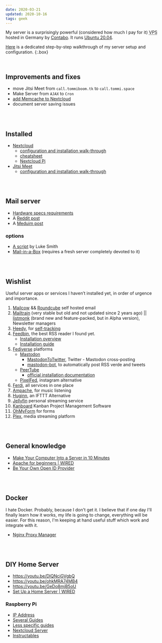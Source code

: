 ```yaml
---
date: 2020-03-21
updated: 2020-10-16
tags: geek
---
```

My server is a surprisingly powerful (considered how much I pay for it) <abbr title="Virtual Private Server">VPS</abbr> hosted in Germany by [Contabo](https://contabo.com). It runs [Ubuntu 20.04](https://releases.ubuntu.com/20.04/).


[Here](Server%20setup) is a dedicated step-by-step walkthrough of my server setup and configuration.
{:.box}

<br>

## Improvements and fixes

- move Jitsi Meet from `call.tommiboom.tk` to `call.tommi.space`
- Make Server from `AJAX` to `Cron`
- [add Memcache to Nextcloud](https://docs.nextcloud.com/server/19/admin_manual/configuration_server/caching_configuration.html)
- document server saving issues

<br>
<br>

## Installed

- [Nextcloud](https://nextcloud.com)
	- [configuration and installation walk-through](Server%20setup#nextcloud)
	- [cheatsheet](Server%20setup#nextcloud-cheatsheet)
	- [Nextcloud Pi](https://ownyourbits.com/nextcloudpi/)
- [Jitsi Meet](https://jitsi.org)
	- [configuration and installation walk-through](Server%20setup#jitsi-meet)
	
<br>
<br>

## Mail server

- [Hardware specs requirements](https://discourse.mailinabox.email/t/minimal-server-performance/6997)
- A [Reddit post](https://www.reddit.com/r/selfhosted/comments/6h88qf/on_selfhosted_mail_servers/)
- A [Meduim post](https://medium.com/@stoyanov.veseline/self-hosting-a-mail-server-in-2019-6d29542dadd4)

### options

- [A script](https://github.com/LukeSmithxyz/emailwiz) by Luke Smith
- [Mail-in-a-Box](https://mailinabox.email) (requires a fresh server completely devoted to it)

<br>
<br>

## Wishlist

Useful server apps or services I haven’t installed yet, in order of urgence and importance.

1. [Mailcow](https://mailcow.email/) && [Roundcube](https://roundcube.net/) self hosted email
1. [Mailtrain](https://mailtrain.org) (very stable but old and not updated since 2 years ago) \|\| [listmonk](https://listmonk.app) (brand new and feature-packed, but in Alpha version), Newsletter managers
1. [Heedy](https://github.com/heedy/heedy), for [self-tracking](/self-tracking)
1. [Feedbin](https://feedbin.com), the best RSS reader I found yet.
	- [Installation overview](https://github.com/feedbin/feedbin#introduction)
	- [Installation guide](https://github.com/feedbin/feedbin/blob/master/doc/INSTALL-ubuntu.md)
1. [Fediverse](https://fediverse.network/) platforms
	- [Mastodon](https://joinmastodon.org/)
	    - [MastodonToTwitter](https://github.com/AmauryCarrade/MastodonToTwitter), Twitter - Mastodon cross-posting
	    - [mastodon-bot](https://github.com/yogthos/mastodon-bot), to automatically post RSS verde and tweets
	- [PeerTube](https://joinpeertube.org)
		- [official installation documentation](/https://docs.joinpeertube.org/#/install-any-os)
	- [PixelFed](https://pixelfed.org/), instagram alternative
1. [Ferdi](https://github.com/getferdi/server), all services in one place
1. [Ampache](http://ampache.org/), for music listening
1. [Huginn](https://github.com/huginn/huginn), an IFTTT Alternative
1. [Jellyfin](https://jellyfin.org/) personal streaming service
1. [Kanboard](https://kanboard.org/) Kanban Project Management Software
1. [OhMyForm](https://ohmyform.com/docs/install/) for forms
1. [Plex](https://www.plex.tv), media streaming platform

<br>
<br>

## General knowledge

- [Make Your Computer Into a Server in 10 Minutes](https://www.instructables.com/id/Make-Your-Computer-Into-A-Server-in-10-Minutes-fr/)
- [Apache for beginners \| WIRED](https://www.wired.com/2010/02/Apache_for_Beginners/)
- [Be Your Own Open ID Provider](https://www.wired.com/2010/02/Be_Your_Own_OpenID_Provider/)

<br>
<br>

## Docker

I hate Docker. Probably, because I don't get it. I believe that if one day I'll finally learn how it works, my life is going to change, everything will be easier. For this reason, I'm keeping at hand useful stuff which work and integrate with it.

- [Nginx Proxy Manager](https://developers.italia.it/it/news/feed.atom)

<br>
<br>

## DIY Home Server

- <https://youtu.be/DlQNciGVgbQ>
- <https://youtu.be/ohkMRA74MB4>
- <https://youtu.be/GeDo8mjB5oU>
- [Set Up a Home Server \| WIRED](https://www.wired.com/2010/02/set-up-a-home-server/)

### Raspberry Pi

- [IP Address](https://en.wikipedia.org/wiki/IP_address)
- [Several Guides](https://pimylifeup.com/category/projects/server/)
- [Less specific guides](https://pimylifeup.com/category/projects/server/)
- [Nextcloud Server](https://lonewolfonline.net/raspberry-pi-personal-cloud-server/)
- [Instructables](https://www.instructables.com/id/Ultimate-Pi-Based-Home-Server/)

